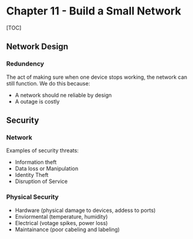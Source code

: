 # Chapter 11 - Build a Small Network

[TOC]

## Network Design

### Redundency

The act of making sure when one device stops working, the network can still function. We do this because:

* A network should ne reliable by design
* A outage is costly

## Security

### Network

Examples of security threats:

* Information theft
* Data loss or Manipulation
* Identity Theft
* Disruption of Service

### Physical Security

* Hardware (physical damage to devices, addess to ports)
* Enviormental (temperature, humidity)
* Electrical (votage spikes, power loss)
* Maintainance (poor cabeling and labeling)


